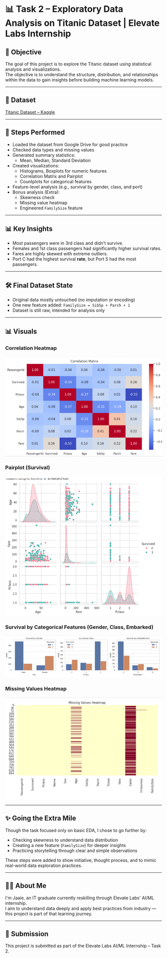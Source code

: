 # 📊 Task 2 – Exploratory Data Analysis on Titanic Dataset | Elevate Labs Internship

## 📌 Objective
The goal of this project is to explore the Titanic dataset using statistical analysis and visualizations.  
The objective is to understand the structure, distribution, and relationships within the data to gain insights before building machine learning models.

---

## 📁 Dataset
[Titanic Dataset – Kaggle](https://www.kaggle.com/datasets/yasserh/titanic-dataset)

---

## 🔧 Steps Performed
- Loaded the dataset from Google Drive for good practice
- Checked data types and missing values
- Generated summary statistics:
  - Mean, Median, Standard Deviation
- Created visualizations:
  - Histograms, Boxplots for numeric features
  - Correlation Matrix and Pairplot
  - Countplots for categorical features
- Feature-level analysis (e.g., survival by gender, class, and port)
- Bonus analysis (Extra):
  - Skewness check
  - Missing value heatmap
  - Engineered `FamilySize` feature

---

## 📊 Key Insights
- Most passengers were in 3rd class and didn’t survive.
- Females and 1st class passengers had significantly higher survival rates.
- Fares are highly skewed with extreme outliers.
- Port C had the highest survival **rate**, but Port S had the most passengers.

---

## 🛠 Final Dataset State
- Original data mostly untouched (no imputation or encoding)
- One new feature added: `FamilySize = SibSp + Parch + 1`
- Dataset is still raw, intended for analysis only

---

## 📊 Visuals
### Correlation Heatmap
![Correlation Heatmap](Images/correlation_heatmap.png)

### Pairplot (Survival)
![Pairplot](Images/pairplots.png)

### Survival by Categorical Features (Gender, Class, Embarked)
![Survival by Categorical Features](Images/countplots_survival_by_gender_pclass_embarked.png)

### Missing Values Heatmap
![Missing Values Heatmap](Images/missing_values_heatmap.png)

---

## ✨ Going the Extra Mile
Though the task focused only on basic EDA, I chose to go further by:
- Checking skewness to understand data distribution
- Creating a new feature (`FamilySize`) for deeper insights
- Practicing storytelling through clear and simple observations

These steps were added to show initiative, thought process, and to mimic real-world data exploration practices.

---

## 🙋‍♀️ About Me
I'm Jaaie, an IT graduate currently reskilling through Elevate Labs' AI/ML internship.  
I aim to understand data deeply and apply best practices from industry — this project is part of that learning journey.

---

## 🔗 Submission
This project is submitted as part of the Elevate Labs AI/ML Internship – Task 2.

